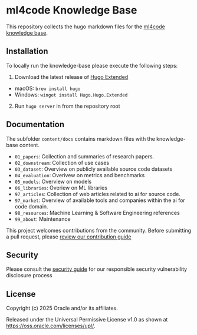 # ml4code Knowledge Base

This repository collects the hugo markdown files for the [ml4code knowledge base](https://oracle-samples.github.io/ml4code).

## Installation

To locally run the knowledge-base please execute the following steps:

1. Download the latest release of [Hugo Extended](https://github.com/gohugoio/hugo/releases)
  - macOS: `brew install hugo`
  - Windows: `winget install Hugo.Hugo.Extended`
2. Run `hugo server` in from the repository root

## Documentation

The subfolder `content/docs` contains markdown files with the knowledge-base content.

- `01_papers`: Collection and summaries of research papers.
- `02_downstream`: Collection of use cases
- `03_dataset`: Overview on publicly available source code datasets
- `04_evaluation`: Overivew on metrics and benchmarks
- `05_models`: Overview on models
- `06_libraries`: Overiew on ML libraries
- `97_articles`: Collection of web articles related to ai for source code.
- `97_market`: Overview of available tools and companies within the ai for code domain.
- `98_resources`: Machine Learning & Software Engineering references
- `99_about`: Maintenance

This project welcomes contributions from the community. Before submitting a pull request, please [review our contribution guide](./CONTRIBUTING.md)

## Security

Please consult the [security guide](./SECURITY.md) for our responsible security vulnerability disclosure process

## License

Copyright (c) 2025 Oracle and/or its affiliates.

Released under the Universal Permissive License v1.0 as shown at
<https://oss.oracle.com/licenses/upl/>.
